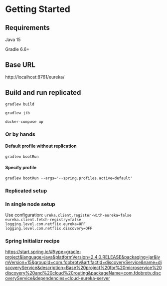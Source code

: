 # Getting Started

## Requirements
Java 15

Gradle 6.6+

## Base URL
http://localhost:8761/eureka/

## Build and run replicated
`gradlew build`

`gradlew jib`

`docker-compose up`

### Or by hands
#### Default profile without replication
`gradlew bootRun`

#### Specify profile
`gradlew bootRun --args='--spring.profiles.active=default'`

### Replicated setup

### In single node setup
Use configuration:
`ureka.client.register-with-eureka=false
 eureka.client.fetch-registry=false
 logging.level.com.netflix.eureka=OFF
 logging.level.com.netflix.discovery=OFF`

### Spring Initializr recipe
https://start.spring.io/#!type=gradle-project&language=java&platformVersion=2.4.0.RELEASE&packaging=jar&jvmVersion=15&groupId=com.fdobrotv&artifactId=discoveryService&name=discoveryService&description=Base%20project%20for%20microservice%20discovery%20and%20cloud%20routing&packageName=com.fdobrotv.discoveryService&dependencies=cloud-eureka-server

